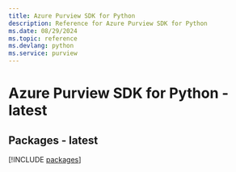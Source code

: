 ```yaml
---
title: Azure Purview SDK for Python
description: Reference for Azure Purview SDK for Python
ms.date: 08/29/2024
ms.topic: reference
ms.devlang: python
ms.service: purview
---
```

# Azure Purview SDK for Python - latest
## Packages - latest
[!INCLUDE [packages](purview-index.md)]